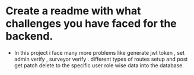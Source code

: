 # Create a readme with what challenges you have faced for the backend.

- In this project i face many more problems like generate jwt token , set admin verify , surveyor verify . different types of routes setup and post get patch delete to the specific user role wise data into the database.